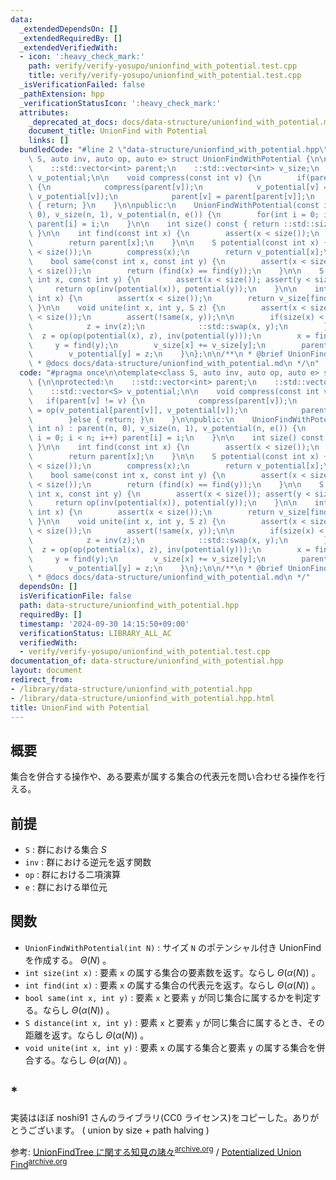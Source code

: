 ```yaml
---
data:
  _extendedDependsOn: []
  _extendedRequiredBy: []
  _extendedVerifiedWith:
  - icon: ':heavy_check_mark:'
    path: verify/verify-yosupo/unionfind_with_potential.test.cpp
    title: verify/verify-yosupo/unionfind_with_potential.test.cpp
  _isVerificationFailed: false
  _pathExtension: hpp
  _verificationStatusIcon: ':heavy_check_mark:'
  attributes:
    _deprecated_at_docs: docs/data-structure/unionfind_with_potential.md
    document_title: UnionFind with Potential
    links: []
  bundledCode: "#line 2 \"data-structure/unionfind_with_potential.hpp\"\n\ntemplate<class\
    \ S, auto inv, auto op, auto e> struct UnionFindWithPotential {\n\nprotected:\n\
    \    ::std::vector<int> parent;\n    ::std::vector<int> v_size;\n    ::std::vector<S>\
    \ v_potential;\n\n    void compress(const int v) {\n        if(parent[v] != v)\
    \ {\n            compress(parent[v]);\n            v_potential[v] = op(v_potential[parent[v]],\
    \ v_potential[v]);\n            parent[v] = parent[parent[v]];\n        }else\
    \ { return; }\n    }\n\npublic:\n    UnionFindWithPotential(const int n) : parent(n,\
    \ 0), v_size(n, 1), v_potential(n, e()) {\n        for(int i = 0; i < n; i++)\
    \ parent[i] = i;\n    }\n\n    int size() const { return ::std::size(parent);\
    \ }\n\n    int find(const int x) {\n        assert(x < size());\n        compress(x);\n\
    \        return parent[x];\n    }\n\n    S potential(const int x) {\n        assert(x\
    \ < size());\n        compress(x);\n        return v_potential[x];\n    }\n\n\
    \    bool same(const int x, const int y) {\n        assert(x < size()); assert(y\
    \ < size());\n        return (find(x) == find(y));\n    }\n\n    S distance(const\
    \ int x, const int y) {\n        assert(x < size()); assert(y < size());\n   \
    \     return op(inv(potential(x)), potential(y));\n    }\n\n    int size(const\
    \ int x) {\n        assert(x < size());\n        return v_size[find(x)];\n   \
    \ }\n\n    void unite(int x, int y, S z) {\n        assert(x < size()); assert(y\
    \ < size());\n        assert(!same(x, y));\n\n        if(size(x) < size(y)) {\n\
    \            z = inv(z);\n            ::std::swap(x, y);\n        }\n\n      \
    \  z = op(op(potential(x), z), inv(potential(y)));\n        x = find(x);\n   \
    \     y = find(y);\n        v_size[x] += v_size[y];\n        parent[y] = x;\n\
    \        v_potential[y] = z;\n    }\n};\n\n/**\n * @brief UnionFind with Potential\n\
    \ * @docs docs/data-structure/unionfind_with_potential.md\n */\n"
  code: "#pragma once\n\ntemplate<class S, auto inv, auto op, auto e> struct UnionFindWithPotential\
    \ {\n\nprotected:\n    ::std::vector<int> parent;\n    ::std::vector<int> v_size;\n\
    \    ::std::vector<S> v_potential;\n\n    void compress(const int v) {\n     \
    \   if(parent[v] != v) {\n            compress(parent[v]);\n            v_potential[v]\
    \ = op(v_potential[parent[v]], v_potential[v]);\n            parent[v] = parent[parent[v]];\n\
    \        }else { return; }\n    }\n\npublic:\n    UnionFindWithPotential(const\
    \ int n) : parent(n, 0), v_size(n, 1), v_potential(n, e()) {\n        for(int\
    \ i = 0; i < n; i++) parent[i] = i;\n    }\n\n    int size() const { return ::std::size(parent);\
    \ }\n\n    int find(const int x) {\n        assert(x < size());\n        compress(x);\n\
    \        return parent[x];\n    }\n\n    S potential(const int x) {\n        assert(x\
    \ < size());\n        compress(x);\n        return v_potential[x];\n    }\n\n\
    \    bool same(const int x, const int y) {\n        assert(x < size()); assert(y\
    \ < size());\n        return (find(x) == find(y));\n    }\n\n    S distance(const\
    \ int x, const int y) {\n        assert(x < size()); assert(y < size());\n   \
    \     return op(inv(potential(x)), potential(y));\n    }\n\n    int size(const\
    \ int x) {\n        assert(x < size());\n        return v_size[find(x)];\n   \
    \ }\n\n    void unite(int x, int y, S z) {\n        assert(x < size()); assert(y\
    \ < size());\n        assert(!same(x, y));\n\n        if(size(x) < size(y)) {\n\
    \            z = inv(z);\n            ::std::swap(x, y);\n        }\n\n      \
    \  z = op(op(potential(x), z), inv(potential(y)));\n        x = find(x);\n   \
    \     y = find(y);\n        v_size[x] += v_size[y];\n        parent[y] = x;\n\
    \        v_potential[y] = z;\n    }\n};\n\n/**\n * @brief UnionFind with Potential\n\
    \ * @docs docs/data-structure/unionfind_with_potential.md\n */"
  dependsOn: []
  isVerificationFile: false
  path: data-structure/unionfind_with_potential.hpp
  requiredBy: []
  timestamp: '2024-09-30 14:15:50+09:00'
  verificationStatus: LIBRARY_ALL_AC
  verifiedWith:
  - verify/verify-yosupo/unionfind_with_potential.test.cpp
documentation_of: data-structure/unionfind_with_potential.hpp
layout: document
redirect_from:
- /library/data-structure/unionfind_with_potential.hpp
- /library/data-structure/unionfind_with_potential.hpp.html
title: UnionFind with Potential
---
```

## 概要

集合を併合する操作や、ある要素が属する集合の代表元を問い合わせる操作を行える。

## 前提

- `S` : 群における集合 $S$ 
- `inv` : 群における逆元を返す関数
- `op` : 群における二項演算
- `e` : 群における単位元

## 関数

- `UnionFindWithPotential(int N)` : サイズ `N` のポテンシャル付き UnionFind を作成する。 $\Theta(N)$ 。
- `int size(int x)` : 要素 `x` の属する集合の要素数を返す。ならし $\Theta(\alpha(N))$ 。
- `int find(int x)` : 要素 `x` の属する集合の代表元を返す。ならし $\Theta(\alpha(N))$ 。
- `bool same(int x, int y)` : 要素 `x` と要素 `y` が同じ集合に属するかを判定する。ならし $\Theta(\alpha(N))$ 。
- `S distance(int x, int y)` : 要素 `x` と要素 `y` が同じ集合に属するとき、その距離を返す。ならし $\Theta(\alpha(N))$ 。
- `void unite(int x, int y)` : 要素 `x` の属する集合と要素 `y` の属する集合を併合する。ならし $\Theta(\alpha(N))$ 。

## *

実装はほぼ noshi91 さんのライブラリ(CC0 ライセンス)をコピーした。ありがとうございます。 ( union by size + path halving )

参考: [UnionFindTree に関する知見の諸々](https://noshi91.hatenablog.com/entry/2018/05/30/191943)<sup>[archive.org](https://web.archive.org/web/20240221140608/https://noshi91.hatenablog.com/entry/2018/05/30/191943)</sup> / [Potentialized Union Find](https://noshi91.github.io/Library/data_structure/potentialized_union_find.cpp)<sup>[archive.org](https://web.archive.org/web/20240928160516/https://noshi91.github.io/Library/data_structure/potentialized_union_find.cpp)</sup>